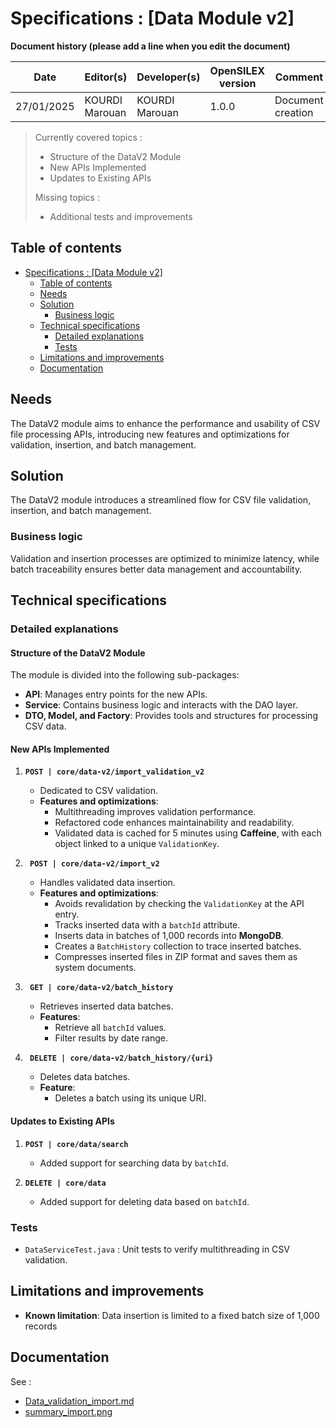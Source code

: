 # Specifications : [Data Module v2]

**Document history (please add a line when you edit the document)**

| Date       | Editor(s)      | Developer(s)   | OpenSILEX version | Comment           |
|------------|----------------|----------------|-------------------|-------------------|
| 27/01/2025 | KOURDI Marouan | KOURDI Marouan | 1.0.0             | Document creation |

>
> Currently covered topics :
>
> - Structure of the DataV2 Module
> - New APIs Implemented
> - Updates to Existing APIs
>
> Missing topics :
>
> - Additional tests and improvements

## Table of contents

<!-- TOC -->

* [Specifications : [Data Module v2]](#specifications--category-title)
    * [Table of contents](#table-of-contents)
    * [Needs](#needs)
    * [Solution](#solution)
        * [Business logic](#business-logic)
    * [Technical specifications](#technical-specifications)
        * [Detailed explanations](#detailed-explanations)
        * [Tests](#tests)
    * [Limitations and improvements](#limitations-and-improvements)
    * [Documentation](#documentation)

<!-- TOC -->

## Needs

The DataV2 module aims to enhance the performance and usability of CSV file processing APIs, introducing new features
and optimizations for validation, insertion, and batch management.

## Solution

The DataV2 module introduces a streamlined flow for CSV file validation, insertion, and batch management.

### Business logic

Validation and insertion processes are optimized to minimize latency, while batch traceability ensures better data
management and accountability.

## Technical specifications

### Detailed explanations

#### Structure of the DataV2 Module

The module is divided into the following sub-packages:

- **API**: Manages entry points for the new APIs.
- **Service**: Contains business logic and interacts with the DAO layer.
- **DTO, Model, and Factory**: Provides tools and structures for processing CSV data.

#### New APIs Implemented

1. **`POST | core/data-v2/import_validation_v2`**
    - Dedicated to CSV validation.
    - **Features and optimizations**:
        - Multithreading improves validation performance.
        - Refactored code enhances maintainability and readability.
        - Validated data is cached for 5 minutes using **Caffeine**, with each object linked to a unique
          `ValidationKey`.

2. **` POST | core/data-v2/import_v2`**
    - Handles validated data insertion.
    - **Features and optimizations**:
        - Avoids revalidation by checking the `ValidationKey` at the API entry.
        - Tracks inserted data with a `batchId` attribute.
        - Inserts data in batches of 1,000 records into **MongoDB**.
        - Creates a `BatchHistory` collection to trace inserted batches.
        - Compresses inserted files in ZIP format and saves them as system documents.

3. **` GET | core/data-v2/batch_history`**
    - Retrieves inserted data batches.
    - **Features**:
        - Retrieve all `batchId` values.
        - Filter results by date range.

4. **` DELETE | core/data-v2/batch_history/{uri}`**
    - Deletes data batches.
    - **Feature**:
        - Deletes a batch using its unique URI.

#### Updates to Existing APIs

1. **`POST | core/data/search`**
    - Added support for searching data by `batchId`.

2. **`DELETE | core/data`**
    - Added support for deleting data based on `batchId`.

### Tests

- `DataServiceTest.java` : Unit tests to verify multithreading in CSV validation.

## Limitations and improvements

- **Known limitation**: Data insertion is limited to a fixed batch size of 1,000 records

## Documentation

See :

- [Data_validation_import.md](./data_validation_import_csv.md)
- [summary_import.png](./summary_import.png)